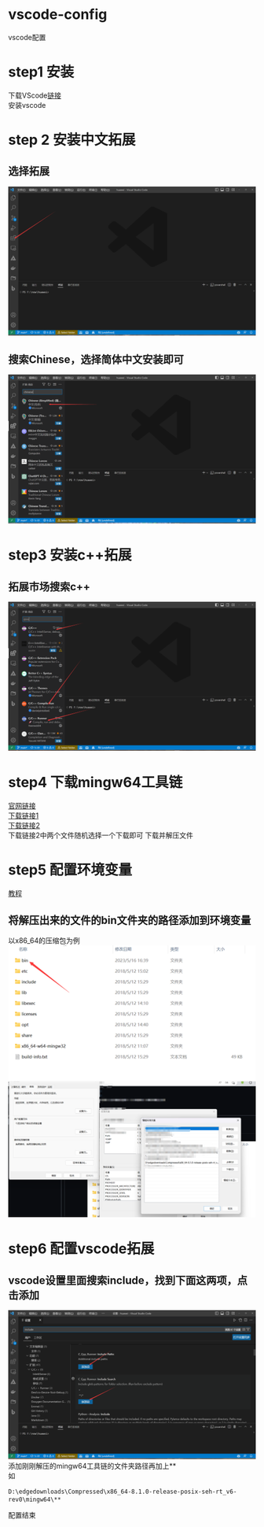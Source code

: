# vscode-config
vscode配置
# step1 安装
 下载VScode[链接](https://code.visualstudio.com/)  
 安装vscode
# step 2 安装中文拓展
## 选择拓展  
![](https://github.com/Gyxqq/vscode-config/blob/main/src/image.png)
## 搜索Chinese，选择简体中文安装即可  
![](https://github.com/Gyxqq/vscode-config/blob/main/src/1.png)
# step3 安装c++拓展
## 拓展市场搜索c++
![](https://github.com/Gyxqq/vscode-config/blob/main/src/2.png)
#  step4 下载mingw64工具链
[官网链接](https://www.mingw-w64.org/downloads/)  
[下载链接1](https://github.com/niXman/mingw-builds-binaries/releases)  
[下载链接2](https://github.com/Gyxqq/vscode-config/releases/tag/v1)  
下载链接2中两个文件随机选择一个下载即可
下载并解压文件
# step5 配置环境变量  
[教程](https://blog.csdn.net/wangpaiblog/article/details/113532591)  
## 将解压出来的文件的bin文件夹的路径添加到环境变量
以x86_64的压缩包为例
![](https://github.com/Gyxqq/vscode-config/blob/main/src/3.png)
![](https://github.com/Gyxqq/vscode-config/blob/main/src/4.png)
# step6 配置vscode拓展
## vscode设置里面搜索include，找到下面这两项，点击添加
![](https://github.com/Gyxqq/vscode-config/blob/main/src/5.png)
添加刚刚解压的mingw64工具链的文件夹路径再加上**  
如
```
D:\edgedownloads\Compressed\x86_64-8.1.0-release-posix-seh-rt_v6-rev0\mingw64\**
```
配置结束
